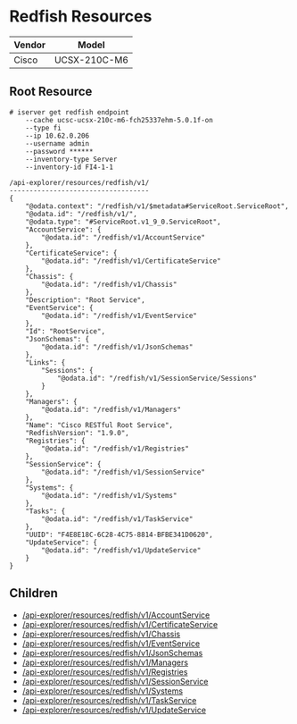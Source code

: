 # Redfish Resources

Vendor | Model
--- | ---
Cisco | UCSX-210C-M6

## Root Resource

```
# iserver get redfish endpoint
    --cache ucsc-ucsx-210c-m6-fch25337ehm-5.0.1f-on
    --type fi
    --ip 10.62.0.206
    --username admin
    --password ******
    --inventory-type Server
    --inventory-id FI4-1-1

/api-explorer/resources/redfish/v1/
-----------------------------------
{
    "@odata.context": "/redfish/v1/$metadata#ServiceRoot.ServiceRoot",
    "@odata.id": "/redfish/v1/",
    "@odata.type": "#ServiceRoot.v1_9_0.ServiceRoot",
    "AccountService": {
        "@odata.id": "/redfish/v1/AccountService"
    },
    "CertificateService": {
        "@odata.id": "/redfish/v1/CertificateService"
    },
    "Chassis": {
        "@odata.id": "/redfish/v1/Chassis"
    },
    "Description": "Root Service",
    "EventService": {
        "@odata.id": "/redfish/v1/EventService"
    },
    "Id": "RootService",
    "JsonSchemas": {
        "@odata.id": "/redfish/v1/JsonSchemas"
    },
    "Links": {
        "Sessions": {
            "@odata.id": "/redfish/v1/SessionService/Sessions"
        }
    },
    "Managers": {
        "@odata.id": "/redfish/v1/Managers"
    },
    "Name": "Cisco RESTful Root Service",
    "RedfishVersion": "1.9.0",
    "Registries": {
        "@odata.id": "/redfish/v1/Registries"
    },
    "SessionService": {
        "@odata.id": "/redfish/v1/SessionService"
    },
    "Systems": {
        "@odata.id": "/redfish/v1/Systems"
    },
    "Tasks": {
        "@odata.id": "/redfish/v1/TaskService"
    },
    "UUID": "F4E8E18C-6C28-4C75-8814-BFBE341D0620",
    "UpdateService": {
        "@odata.id": "/redfish/v1/UpdateService"
    }
}
```

## Children

- [/api-explorer/resources/redfish/v1/AccountService](./UriAccountService.md)
- [/api-explorer/resources/redfish/v1/CertificateService](./UriCertificateService.md)
- [/api-explorer/resources/redfish/v1/Chassis](./UriChassis.md)
- [/api-explorer/resources/redfish/v1/EventService](./UriEventService.md)
- [/api-explorer/resources/redfish/v1/JsonSchemas](./UriJsonSchemas.md)
- [/api-explorer/resources/redfish/v1/Managers](./UriManagers.md)
- [/api-explorer/resources/redfish/v1/Registries](./UriRegistries.md)
- [/api-explorer/resources/redfish/v1/SessionService](./UriSessionService.md)
- [/api-explorer/resources/redfish/v1/Systems](./UriSystems.md)
- [/api-explorer/resources/redfish/v1/TaskService](./UriTaskService.md)
- [/api-explorer/resources/redfish/v1/UpdateService](./UriUpdateService.md)
